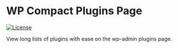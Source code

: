 # WP Compact Plugins Page

[![License](https://img.shields.io/badge/license-GPL--2.0%2B-green.svg)](http://www.gnu.org/licenses/gpl-2.0.html)

View long lists of plugins with ease on the wp-admin plugins page.
